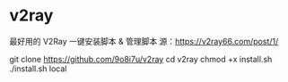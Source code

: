 # v2ray
最好用的 V2Ray 一键安装脚本 &amp; 管理脚本
源：https://v2ray66.com/post/1/

git clone https://github.com/9o8i7u/v2ray
cd v2ray
chmod +x install.sh
./install.sh local
